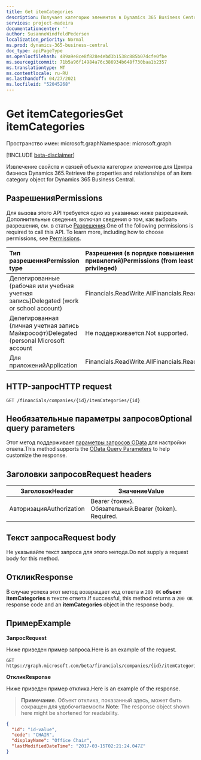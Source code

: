 ```yaml
---
title: Get itemCategories
description: Получает категорию элементов в Dynamics 365 Business Central.
services: project-madeira
documentationcenter: ''
author: SusanneWindfeldPedersen
localization_priority: Normal
ms.prod: dynamics-365-business-central
doc_type: apiPageType
ms.openlocfilehash: 489a9e8ce8f828e4ebd3b1538c885b07dcfe0fbe
ms.sourcegitcommit: 71b5a96f14984a76c386934b648f730baa1b2357
ms.translationtype: MT
ms.contentlocale: ru-RU
ms.lasthandoff: 04/27/2021
ms.locfileid: "52045268"
---
```

# <a name="get-itemcategories"></a><span data-ttu-id="ebabf-103">Get itemCategories</span><span class="sxs-lookup"><span data-stu-id="ebabf-103">Get itemCategories</span></span>

<span data-ttu-id="ebabf-104">Пространство имен: microsoft.graph</span><span class="sxs-lookup"><span data-stu-id="ebabf-104">Namespace: microsoft.graph</span></span>

[!INCLUDE [beta-disclaimer](../../includes/beta-disclaimer.md)]

<span data-ttu-id="ebabf-105">Извлечение свойств и связей объекта категории элементов для Центра бизнеса Dynamics 365.</span><span class="sxs-lookup"><span data-stu-id="ebabf-105">Retrieve the properties and relationships of an item category object for Dynamics 365 Business Central.</span></span>

## <a name="permissions"></a><span data-ttu-id="ebabf-106">Разрешения</span><span class="sxs-lookup"><span data-stu-id="ebabf-106">Permissions</span></span>
<span data-ttu-id="ebabf-p101">Для вызова этого API требуется одно из указанных ниже разрешений. Дополнительные сведения, включая сведения о том, как выбрать разрешения, см. в статье [Разрешения](/graph/permissions-reference).</span><span class="sxs-lookup"><span data-stu-id="ebabf-p101">One of the following permissions is required to call this API. To learn more, including how to choose permissions, see [Permissions](/graph/permissions-reference).</span></span>

|<span data-ttu-id="ebabf-109">Тип разрешения</span><span class="sxs-lookup"><span data-stu-id="ebabf-109">Permission type</span></span> |<span data-ttu-id="ebabf-110">Разрешения (в порядке повышения привилегий)</span><span class="sxs-lookup"><span data-stu-id="ebabf-110">Permissions (from least to most privileged)</span></span>|
|:---------------|:------------------------------------------|
|<span data-ttu-id="ebabf-111">Делегированные (рабочая или учебная учетная запись)</span><span class="sxs-lookup"><span data-stu-id="ebabf-111">Delegated (work or school account)</span></span>|<span data-ttu-id="ebabf-112">Financials.ReadWrite.All</span><span class="sxs-lookup"><span data-stu-id="ebabf-112">Financials.ReadWrite.All</span></span> |
|<span data-ttu-id="ebabf-113">Делегированная (личная учетная запись Майкрософт)</span><span class="sxs-lookup"><span data-stu-id="ebabf-113">Delegated (personal Microsoft account</span></span>|<span data-ttu-id="ebabf-114">Не поддерживается.</span><span class="sxs-lookup"><span data-stu-id="ebabf-114">Not supported.</span></span>|
|<span data-ttu-id="ebabf-115">Для приложений</span><span class="sxs-lookup"><span data-stu-id="ebabf-115">Application</span></span>|<span data-ttu-id="ebabf-116">Financials.ReadWrite.All</span><span class="sxs-lookup"><span data-stu-id="ebabf-116">Financials.ReadWrite.All</span></span>|

## <a name="http-request"></a><span data-ttu-id="ebabf-117">HTTP-запрос</span><span class="sxs-lookup"><span data-stu-id="ebabf-117">HTTP request</span></span>

```
GET /financials/companies/{id}/itemCategories/{id}
```

## <a name="optional-query-parameters"></a><span data-ttu-id="ebabf-118">Необязательные параметры запросов</span><span class="sxs-lookup"><span data-stu-id="ebabf-118">Optional query parameters</span></span>
<span data-ttu-id="ebabf-119">Этот метод поддерживает [параметры запросов OData](/graph/query-parameters) для настройки ответа.</span><span class="sxs-lookup"><span data-stu-id="ebabf-119">This method supports the [OData Query Parameters](/graph/query-parameters) to help customize the response.</span></span>

## <a name="request-headers"></a><span data-ttu-id="ebabf-120">Заголовки запросов</span><span class="sxs-lookup"><span data-stu-id="ebabf-120">Request headers</span></span>
|<span data-ttu-id="ebabf-121">Заголовок</span><span class="sxs-lookup"><span data-stu-id="ebabf-121">Header</span></span>       |<span data-ttu-id="ebabf-122">Значение</span><span class="sxs-lookup"><span data-stu-id="ebabf-122">Value</span></span>                    |
|-------------|-------------------------|
|<span data-ttu-id="ebabf-123">Авторизация</span><span class="sxs-lookup"><span data-stu-id="ebabf-123">Authorization</span></span>|<span data-ttu-id="ebabf-p102">Bearer {токен}. Обязательный.</span><span class="sxs-lookup"><span data-stu-id="ebabf-p102">Bearer {token}. Required.</span></span>|

## <a name="request-body"></a><span data-ttu-id="ebabf-126">Текст запроса</span><span class="sxs-lookup"><span data-stu-id="ebabf-126">Request body</span></span>
<span data-ttu-id="ebabf-127">Не указывайте текст запроса для этого метода.</span><span class="sxs-lookup"><span data-stu-id="ebabf-127">Do not supply a request body for this method.</span></span>

## <a name="response"></a><span data-ttu-id="ebabf-128">Отклик</span><span class="sxs-lookup"><span data-stu-id="ebabf-128">Response</span></span>
<span data-ttu-id="ebabf-129">В случае успеха этот метод возвращает код ответа и `200 OK` **объект itemCategories** в тексте ответа.</span><span class="sxs-lookup"><span data-stu-id="ebabf-129">If successful, this method returns a `200 OK` response code and an **itemCategories** object in the response body.</span></span>

## <a name="example"></a><span data-ttu-id="ebabf-130">Пример</span><span class="sxs-lookup"><span data-stu-id="ebabf-130">Example</span></span>

<span data-ttu-id="ebabf-131">**Запрос**</span><span class="sxs-lookup"><span data-stu-id="ebabf-131">**Request**</span></span>

<span data-ttu-id="ebabf-132">Ниже приведен пример запроса.</span><span class="sxs-lookup"><span data-stu-id="ebabf-132">Here is an example of the request.</span></span>
```http
GET https://graph.microsoft.com/beta/financials/companies/{id}/itemCategories/{id}
```

<span data-ttu-id="ebabf-133">**Отклик**</span><span class="sxs-lookup"><span data-stu-id="ebabf-133">**Response**</span></span>

<span data-ttu-id="ebabf-134">Ниже приведен пример отклика.</span><span class="sxs-lookup"><span data-stu-id="ebabf-134">Here is an example of the response.</span></span> 

> <span data-ttu-id="ebabf-135">**Примечание**. Объект отклика, показанный здесь, может быть сокращен для удобочитаемости.</span><span class="sxs-lookup"><span data-stu-id="ebabf-135">**Note**: The response object shown here might be shortened for readability.</span></span>

```json
{
  "id": "id-value",
  "code": "CHAIR",
  "displayName": "Office Chair",
  "lastModifiedDateTime": "2017-03-15T02:21:24.047Z"
}
```



